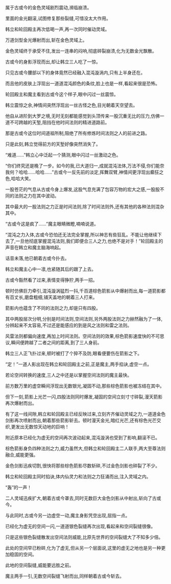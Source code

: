 
属于古或今的金色灵域剧烈震动,濒临崩溃。

里面的金光翻滚,试图修复那些裂缝,可惜没太大作用。

韩立和轮回殿主再次低喝一声,再一次同时催动灵域。

万道剑型金光爆射而出,斩在金色灵域上。

金色灵域终于承受不住,发出一连串的闷响,彻底碎裂崩溃,化为无数金光飘散。

古或今的身影浮现而出,却让韩立三人吃了一惊。

只见古或今腰部以下的身体竟然已经融入混沌漩涡内,只有上半身还在。

而且他的皮肤上浮现出一道道混沌颜色的条纹,脸上也是一样,看起来很是恐怖。

轮回殿主和魔主看到古或今这个样子,眼中闪过一丝震惊。

韩立震惊之余,神情间突然浮现出一丝古怪之色,目光朝着天空望去。

他自从进阶到大罗之境,无时无刻都能感觉到头顶传来一股沉重无比的压力,仿佛一道不可跨越的天堑,阻挡在他时间法则的精进道路前。

那是古或今这位时间道祖所制,阻绝了所有修炼时间法则之人的前进之路。

只是此刻,韩立觉得前方的天堑好像突然消失了。

“难道……”韩立心中泛起一个猜测,眼中闪过一丝激动之色。

“你们终究还是晚了一步。如今的我,已大道归一,成就混沌法体,万法不侵,你们能奈我何？哈哈……哈哈……”古或今一反先前的淡定,挥舞双臂,神情间更浮现出癫狂之色,哈哈大笑。

一股苍茫的气息从古或今身上爆发,这股气息充满了包容万物的宏大之感,一股股不同的法则之力在其中波动。

其中最大的一股法则之力正是时间法则,除了时间法则外,还有其他的各种法则混杂其中。

“古或今这是疯了……”魔主眼睛微瞪,喃喃说道。

“混沌之力入体,古或今恐怕还无法完全掌握,所以神志有些狂乱。不能让他继续下去了,一旦他彻底掌握混沌法则,我们即便合三人之力,也绝不是对手！”轮回殿主的声音在韩立和魔主脑海响起。

话音未落,他已朝着古或今扑去。

韩立和魔主心中一凛,也紧随其后的跟了上去。

古或今豁然看了过来,表情变得狰狞,两手一招。

顿时仿佛巨力牵引,混沌漩涡猛烈一抖,千百道棕色箭影从中爆射而出,每一道箭影都有百丈长,磨盘粗细,铺天盖地的朝着三人打来。

箭影内也蕴含了不同的法则之力,却是只有四股。

其中两股层次分明,分别是时间法则,空间法则,另外两股法则之力赫然融为了一体,分辨起来不太容易,不过还是能感应的到是风之法则和雷之法则。

风雷法则都偏向速度,再加上时间法则。空间法则的效果,棕色箭影速度快的不可思议,瞬间便跨越了二者之间的距离,到了三人身前。

韩立三人正飞扑过来,顿时被打了个猝不及防,眼看便要伤在箭影之下。

“定！”一道人影出现在韩立和轮回殿主之前,正是魔主,两手掐诀,虚空一点。

若论空间转换的速度,三人之中还是以掌握空间法则的魔主最快。

前方数万里的虚空瞬间浮现出无数银光,凝固不动,那些棕色箭影也被冻结在其中。

但下一刻,箭影上光芒一闪,四股法则同时爆发,凝固的空间立刻寸寸碎裂,漫天箭影再次爆射而出。

有了这一线间隙,韩立和轮回殿主已经反映过来,立刻齐齐催动灵域之力,一道道金色剑影再次喷射而出,朝着那些箭影斩去。顿时漫天金光,暗红光芒,还有棕色光芒交织,更发出无数惊天动地的巨响！

附近原本已经化为虚无的空间再次波动起来,混沌漩涡也受到了影响,翻滚不已。

棕色箭影身负四种法则之力,威力虽然大,但韩立和轮回殿主二人联手,两大至尊法则融合,威能更强。

金色剑影迅疾切割,很快将那些棕色箭影尽数斩碎,不过金色剑影也碎裂了不少。

韩立和轮回殿主同时掐诀,体内仙灵力和法则之力狂涌而出,注入灵域之内。

“轰”的一声！

二人灵域迅疾扩大,朝着古或今罩去,同时无数巨大金色剑影从中射出,斩向了古或今。

与此同时,古或今另一边虚空一动,魔主身影凭空出现,屈指一点。

已经化为虚无的空间一闪,一道道银色裂缝再次出现,看起来和空间裂缝很像。

只是这些银色裂缝散发出空间法则威能,比原先世界的空间裂缝大了不知多少倍。

此处的空间早已粉碎,化为了虚无,但从另一个层面说,这里的虚无之地也是另一种更加稳固的空间。

此地的空间裂缝,威能要远胜之前。

魔主两手一引,无数空间裂缝飞射而出,同样朝着古或今斩去。